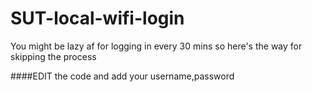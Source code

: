 # SUT-local-wifi-login
You might be lazy af for logging in every 30 mins so here's the way for skipping the process 

####EDIT the code and add your username,password 
